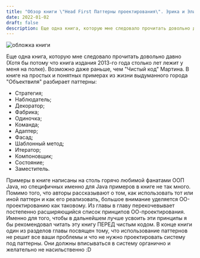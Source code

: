 ```yaml
---
title: "Обзор книги \"Head First Паттерны проектирования\". Эрика и Элизабет Фримен"
date: 2022-01-02
draft: false
description: Еще одна книга, которую мне следовало прочитать довольно давно (Хотя бы потому что книга издания 2013-го года столько лет лежит у меня на полке). Возможно даже раньше, чем "Чистый код" Мартина.
---
```



![обложка книги](/assets/images/book_1.png)

Еще одна книга, которую мне следовало прочитать довольно давно (Хотя бы потому что книга издания 2013-го года столько лет лежит у меня на полке). Возможно даже раньше, чем "Чистый код" Мартина. В книге на простых и понятных примерах из жизни выдуманного города "Объектвиля" разбирает паттерны:

- Стратегия;
- Наблюдатель;
- Декоратор; 
- Фабрика;
- Одиночка; 
- Команда;
- Адаптер; 
- Фасад;
- Шаблонный метод;
- Итератор;
- Компоновщик;
- Состояние;
- Заместитель.

Примеры в книге написаны на столь горячо любимой фанатами ООП Java, но специфичных именно для Java примеров в книге не так много.
Помимо того, что авторы рассказывают о том, как использовать тот или иной паттерн и как его реализовать, большое внимание уделяется ОО-проектированию как таковому. Из главы в главу перекочевывает постепенно расширяющийся список принципов ОО-проектирования. Именно для того, чтобы в дальнейшем лучше усвоить эти принципы я бы рекомендовал читать эту книгу ПЕРЕД чистым кодом. 
В конце книги один из разделов главы посвящен тому, что использование паттернов не решит все ваши проблемы и что не нужно проектировать систему под паттерны. Они должны вписываться в систему органично и желательно не насильственно :D